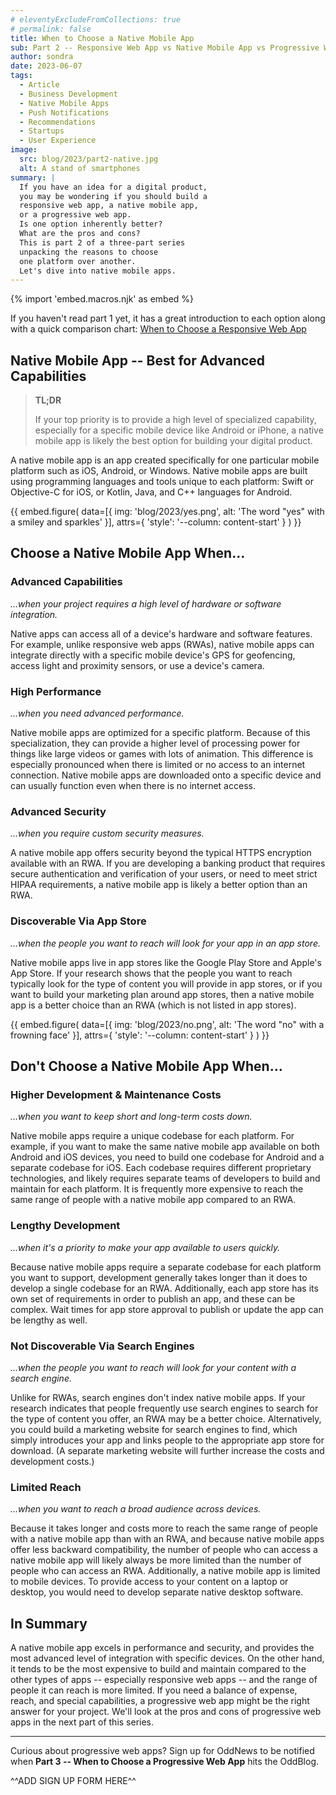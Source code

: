```yaml
---
# eleventyExcludeFromCollections: true
# permalink: false
title: When to Choose a Native Mobile App
sub: Part 2 -- Responsive Web App vs Native Mobile App vs Progressive Web App
author: sondra
date: 2023-06-07
tags:
  - Article
  - Business Development
  - Native Mobile Apps
  - Push Notifications
  - Recommendations
  - Startups
  - User Experience
image:
  src: blog/2023/part2-native.jpg
  alt: A stand of smartphones
summary: |
  If you have an idea for a digital product,
  you may be wondering if you should build a
  responsive web app, a native mobile app,
  or a progressive web app.
  Is one option inherently better?
  What are the pros and cons?
  This is part 2 of a three-part series
  unpacking the reasons to choose
  one platform over another.
  Let's dive into native mobile apps.
---
```

{% import 'embed.macros.njk' as embed %}

If you haven't read part 1 yet, it has a great introduction to each option along
with a quick comparison chart: [When to Choose a Responsive Web App](/2023/05/05/when-to-choose-a-responsive-web-app/)

<!-- **Read all three parts to compare app types:**

1. [When to Choose a Responsive Web App](/2023/05/05/when-to-choose-a-responsive-web-app/)
2. [When to Choose a Native Mobile App](/2023/06/07/when-to-choose-a-native-mobile-app/)
3. [When to Choose a Progressive Web App](/2023/07/05/when-to-choose-a-progressive-web-app/) -->

## Native Mobile App -- Best for Advanced Capabilities

> **TL;DR**
>
> If your top priority is to provide a high level of specialized
> capability, especially for a specific mobile device like Android
> or iPhone, a native mobile app is likely the best option for
> building your digital product.

A native mobile app is an app created specifically for one particular mobile
platform such as iOS, Android, or Windows. Native mobile apps are built using
programming languages and tools unique to each platform: Swift or Objective-C
for iOS, or Kotlin, Java, and C++ languages for Android.

{{ embed.figure(
  data=[{
    img: 'blog/2023/yes.png',
    alt: 'The word "yes" with a smiley and sparkles'
  }],
  attrs={
    'style': '--column: content-start'
  }
) }}

## Choose a Native Mobile App When…

### Advanced Capabilities
*…when your project requires a high level of hardware or software integration.*

Native apps can access all of a device's hardware and software features. For
example, unlike responsive web apps (RWAs), native mobile apps can integrate
directly with a specific mobile device's GPS for geofencing, access light and
proximity sensors, or use a device's camera.

### High Performance
*…when you need advanced performance.*

Native mobile apps are optimized for a specific platform. Because of this
specialization, they can provide a higher level of processing power for things
like large videos or games with lots of animation. This difference is especially
pronounced when there is limited or no access to an internet connection. Native
mobile apps are downloaded onto a specific device and can usually function even
when there is no internet access.

### Advanced Security
*…when you require custom security measures.*

A native mobile app offers security beyond the typical HTTPS encryption
available with an RWA. If you are developing a banking product that requires
secure authentication and verification of your users, or need to meet strict
HIPAA requirements, a native mobile app is likely a better option than an RWA.

### Discoverable Via App Store
*…when the people you want to reach will look for your app in an app store.*

Native mobile apps live in app stores like the Google Play Store and Apple's App
Store. If your research shows that the people you want to reach typically look
for the type of content you will provide in app stores, or if you want to build
your marketing plan around app stores, then a native mobile app is a better
choice than an RWA (which is not listed in app stores).

{{ embed.figure(
  data=[{
    img: 'blog/2023/no.png',
    alt: 'The word "no" with a frowning face'
  }],
  attrs={
    'style': '--column: content-start'
  }
) }}

## Don't Choose a Native Mobile App When…

### Higher Development & Maintenance Costs
*…when you want to keep short and long-term costs down.*

Native mobile apps require a unique codebase for each platform. For example, if
you want to make the same native mobile app available on both Android and iOS
devices, you need to build one codebase for Android and a separate codebase for
iOS. Each codebase requires different proprietary technologies, and likely
requires separate teams of developers to build and maintain for each platform.
It is frequently more expensive to reach the same range of people with a native
mobile app compared to an RWA.

### Lengthy Development
*…when it's a priority to make your app available to users quickly.*

Because native mobile apps require a separate codebase for each platform you
want to support, development generally takes longer than it does to develop a
single codebase for an RWA. Additionally, each app store has its own set of
requirements in order to publish an app, and these can be complex. Wait times
for app store approval to publish or update the app can be lengthy as well.

### Not Discoverable Via Search Engines
*…when the people you want to reach will look for your content with a search engine.*

Unlike for RWAs, search engines don't index native mobile apps. If your research
indicates that people frequently use search engines to search for the type of
content you offer, an RWA may be a better choice. Alternatively, you could build
a marketing website for search engines to find, which simply introduces your app
and links people to the appropriate app store for download. (A separate
marketing website will further increase the costs and development costs.)

### Limited Reach
*…when you want to reach a broad audience across devices.*

Because it takes longer and costs more to reach the same range of people with a
native mobile app than with an RWA, and because native mobile apps offer less
backward compatibility, the number of people who can access a native mobile app
will likely always be more limited than the number of people who can access an
RWA. Additionally, a native mobile app is limited to mobile devices. To provide
access to your content on a laptop or desktop, you would need to develop
separate native desktop software.

## In Summary

A native mobile app excels in performance and security, and provides the most
advanced level of integration with specific devices. On the other hand, it tends
to be the most expensive to build and maintain compared to the other types of
apps -- especially responsive web apps -- and the range of people it can reach
is more limited. If you need a balance of expense, reach, and special
capabilities, a progressive web app might be the right answer for your project.
We'll look at the pros and cons of progressive web apps in the next part of this
series.

---

Curious about progressive web apps? Sign up for OddNews to be notified when
**Part 3 -- When to Choose a Progressive Web App** hits the OddBlog.

^^ADD SIGN UP FORM HERE^^

<!-- Is a **progressive web app** right for your digital project? Read more about
[When to Choose a Progressive Web App](/2023/07/05/when-to-choose-a-progressive-web-app/). -->
